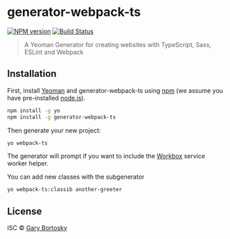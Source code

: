 # generator-webpack-ts
[![NPM version][npm-image]][npm-url] [![Build Status][travis-image]][travis-url]
> A Yeoman Generator for creating websites with TypeScript, Sass, ESLint and Webpack

## Installation

First, install [Yeoman](http://yeoman.io) and generator-webpack-ts using [npm](https://www.npmjs.com/) (we assume you have pre-installed [node.js](https://nodejs.org/)).

```bash
npm install -g yo
npm install -g generator-webpack-ts
```

Then generate your new project:

```bash
yo webpack-ts
```

The generator will prompt if you want to include the [Workbox](https://developers.google.com/web/tools/workbox/) service worker helper.

You can add new classes with the subgenerator

```bash
yo webpack-ts:classib another-greeter
```

## License

ISC © [Gary Bortosky](https://github.com/GaryB432)


[npm-image]: https://badge.fury.io/js/generator-webpack-ts.svg
[npm-url]: https://npmjs.org/package/generator-webpack-ts
[travis-image]: https://travis-ci.org/GaryB432/generator-webpack-ts.svg?branch=master
[travis-url]: https://travis-ci.org/GaryB432/generator-webpack-ts

